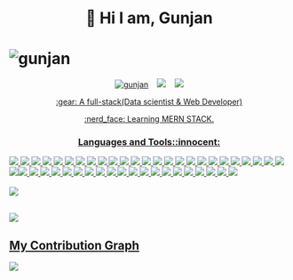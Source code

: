 
# <h1 align='center'> 👋 Hi I am, Gunjan <h1> <img src="https://komarev.com/ghpvc/?username=gunjangrunge&label=Profile%20views&color=0e75b6&style=flat" alt="gunjan" /> 
 <p align='center'>
 <a href="https://www.linkedin.com/in/gunjansarkar/"> <a href="https://twitter.com/kabir_shelby" target="blank"><img src="https://img.shields.io/twitter/follow/kabir_shelby?logo=twitter&style=for-the-badge"  alt="gunjan" /></a> &nbsp;&nbsp; <img src="https://img.shields.io/badge/linkedin-%230077B5.svg?&style=for-the-badge&logo=linkedin&logoColor=white" />
 </a>&nbsp;&nbsp;
 <a href=https://www.instagram.com/gunjangrunge/><img src="https://img.shields.io/badge/Instagram-E4405F?style=for-the-badge&logo=instagram&logoColor=white">
 <p>

<p align='center'> :gear: A full-stack(Data scientist &  Web Developer)<p>
 <p align='center'>:nerd_face: Learning MERN STACK.<p>
 
 <h3 align="center">Languages and Tools::innocent:</h3>
<img src="https://img.shields.io/badge/Linux-FCC624?style=for-the-badge&logo=linux&logoColor=black"> <img src="https://img.shields.io/badge/Python-FFD43B?style=for-the-badge&logo=python&logoColor=blue" />&nbsp;<img src="https://img.shields.io/badge/TensorFlow-FF6F00?style=for-the-badge&logo=TensorFlow&logoColor=white">  <img src="https://img.shields.io/badge/Keras-D00000?style=for-the-badge&logo=Keras&logoColor=white"> <img src="https://img.shields.io/badge/Go-00ADD8?style=for-the-badge&logo=go&logoColor=white">  <img src="https://img.shields.io/badge/JavaScript-323330?style=for-the-badge&logo=javascript&logoColor=F7DF1E">
  <img src="https://img.shields.io/badge/HTML5-E34F26?style=for-the-badge&logo=html5&logoColor=white">   <img src="https://img.shields.io/badge/CSS3-1572B6?style=for-the-badge&logo=css3&logoColor=white"> <img src="https://img.shields.io/badge/Numpy-777BB4?style=for-the-badge&logo=numpy&logoColor=white"> <img src="https://img.shields.io/badge/Pandas-2C2D72?style=for-the-badge&logo=pandas&logoColor=white">  <img src="https://img.shields.io/badge/scikit_learn-F7931E?style=for-the-badge&logo=scikit-learn&logoColor=white">  <img src="https://img.shields.io/badge/SciPy-654FF0?style=for-the-badge&logo=SciPy&logoColor=white">  <img src="https://img.shields.io/badge/Streamlit-FF4B4B?style=for-the-badge&logo=Streamlit&logoColor=white"> 
<img src="https://img.shields.io/badge/Angular-DD0031?style=for-the-badge&logo=angular&logoColor=white"> <img src="https://img.shields.io/badge/Bootstrap-563D7C?style=for-the-badge&logo=bootstrap&logoColor=white">  <img src="https://img.shields.io/badge/conda-342B029.svg?&style=for-the-badge&logo=anaconda&logoColor=white">
 <img src="https://img.shields.io/badge/Docker-2CA5E0?style=for-the-badge&logo=docker&logoColor=white"> <img src="https://img.shields.io/badge/Django-092E20?style=for-the-badge&logo=django&logoColor=green"> <img src="https://img.shields.io/badge/Express.js-000000?style=for-the-badge&logo=express&logoColor=white"> <img src="https://img.shields.io/badge/fastapi-109989?style=for-the-badge&logo=FASTAPI&logoColor=white">&nbsp;<img src="https://img.shields.io/badge/Flask-000000?style=for-the-badge&logo=flask&logoColor=white">&nbsp;<img src="https://img.shields.io/badge/Font_Awesome-339AF0?style=for-the-badge&logo=fontawesome&logoColor=white">
  <img src="https://img.shields.io/badge/jQuery-0769AD?style=for-the-badge&logo=jquery&logoColor=white">&nbsp;<img src="https://img.shields.io/badge/Jupyter-F37626.svg?&style=for-the-badge&logo=Jupyter&logoColor=white"> <img src="https://img.shields.io/badge/Node.js-339933?style=for-the-badge&logo=nodedotjs&logoColor=white"> <img src="	https://img.shields.io/badge/npm-CB3837?style=for-the-badge&logo=npm&logoColor=white"><img src="https://img.shields.io/badge/OpenCV-27338e?style=for-the-badge&logo=OpenCV&logoColor=white"> <img src="https://img.shields.io/badge/PowerBI-F2C811?style=for-the-badge&logo=Power%20BI&logoColor=white"> <img src="https://img.shields.io/badge/React-20232A?style=for-the-badge&logo=react&logoColor=61DAFB"> <img src="https://img.shields.io/badge/react%20table-FF4154?style=for-the-badge&logo=react%20table&logoColor=white"> <img src="https://img.shields.io/badge/React_Router-CA4245?style=for-the-badge&logo=react-router&logoColor=white"> <img src="https://img.shields.io/badge/strapi-2e7eea?style=for-the-badge&logo=strapi&logoColor=white">   <img src="https://img.shields.io/badge/Tailwind_CSS-38B2AC?style=for-the-badge&logo=tailwind-css&logoColor=white"> <img src="https://img.shields.io/badge/Amazon_AWS-FF9900?style=for-the-badge&logo=amazonaws&logoColor=white"> <img src="https://img.shields.io/badge/Netlify-00C7B7?style=for-the-badge&logo=netlify&logoColor=white">
 <img src="https://img.shields.io/badge/Amazon%20DynamoDB-4053D6?style=for-the-badge&logo=Amazon%20DynamoDB&logoColor=white"> <img src="https://img.shields.io/badge/MongoDB-4EA94B?style=for-the-badge&logo=mongodb&logoColor=white"> <img src="https://img.shields.io/badge/MySQL-005C84?style=for-the-badge&logo=mysql&logoColor=white"> <img src="https://img.shields.io/badge/Microsoft_Excel-217346?style=for-the-badge&logo=microsoft-excel&logoColor=white ">         <img src="https://img.shields.io/badge/Microsoft_Office-D83B01?style=for-the-badge&logo=microsoft-office&logoColor=white"> <img src="https://img.shields.io/badge/Microsoft_PowerPoint-B7472A?style=for-the-badge&logo=microsoft-powerpoint&logoColor=white"> <img src="https://img.shields.io/badge/Microsoft_SharePoint-0078D4?style=for-the-badge&logo=microsoft-sharepoint&logoColor=white"> <img src="https://img.shields.io/badge/Microsoft_SQL_Server-CC2927?style=for-the-badge&logo=microsoft-sql-server&logoColor=white"> 
 <img src="https://img.shields.io/badge/Microsoft_Visio-3955A3?style=for-the-badge&logo=microsoft-visio&logoColor=white">  <img src="https://img.shields.io/badge/Microsoft_Word-2B579A?style=for-the-badge&logo=microsoft-word&logoColor=white"> <img src="	https://img.shields.io/badge/Windows-0078D6?style=for-the-badge&logo=windows&logoColor=white">



 
 
 
 
 <br>
<br>
<img src="https://github-readme-stats.vercel.app/api?username=GunjanGrunge&count_private=true&theme=radical&show_icons=true" />
<br>
<br>

![](https://github-readme-streak-stats.herokuapp.com/?user=gunjangrunge&theme=dark)
## My Contribution Graph 
![](https://activity-graph.herokuapp.com/graph?username=gunjangrunge&theme=react-dark)
 


